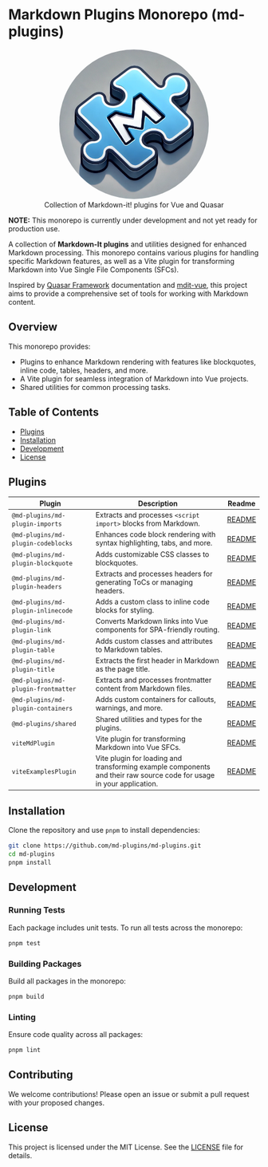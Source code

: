 # Markdown Plugins Monorepo (md-plugins)

<p align="center">
<a href="https://github.com/md-plugins/md-plugins">
  <img src="https://raw.githubusercontent.com/md-plugins/md-plugins/refs/heads/main/media/markdown-1024x1024.png" alt="md-plugins - Collection of Markdown-it! plugins for Vue and Quasar" width="300" style="border-radius: 50%;">
</a>
<br>
Collection of Markdown-it! plugins for Vue and Quasar
</p>

**NOTE:** This monorepo is currently under development and not yet ready for production use.

A collection of **Markdown-It plugins** and utilities designed for enhanced Markdown processing. This monorepo contains various plugins for handling specific Markdown features, as well as a Vite plugin for transforming Markdown into Vue Single File Components (SFCs).

Inspired by [Quasar Framework](https://quasar.dev) documentation and [mdit-vue](https://github.com/mdit-vue/mdit-vue), this project aims to provide a comprehensive set of tools for working with Markdown content.

## Overview

This monorepo provides:

- Plugins to enhance Markdown rendering with features like blockquotes, inline code, tables, headers, and more.
- A Vite plugin for seamless integration of Markdown into Vue projects.
- Shared utilities for common processing tasks.

## Table of Contents

- [Plugins](#plugins)
- [Installation](#installation)
- [Development](#development)
- [License](#license)

## Plugins

| Plugin                              | Description                                                                                                          | Readme                                             |
| ----------------------------------- | -------------------------------------------------------------------------------------------------------------------- | -------------------------------------------------- |
| `@md-plugins/md-plugin-imports`     | Extracts and processes `<script import>` blocks from Markdown.                                                       | [README](packages/md-plugin-imports/README.md)     |
| `@md-plugins/md-plugin-codeblocks`  | Enhances code block rendering with syntax highlighting, tabs, and more.                                              | [README](packages/md-plugin-codeblocks/README.md)  |
| `@md-plugins/md-plugin-blockquote`  | Adds customizable CSS classes to blockquotes.                                                                        | [README](packages/md-plugin-blockquote/README.md)  |
| `@md-plugins/md-plugin-headers`     | Extracts and processes headers for generating ToCs or managing headers.                                              | [README](packages/md-plugin-headers/README.md)     |
| `@md-plugins/md-plugin-inlinecode`  | Adds a custom class to inline code blocks for styling.                                                               | [README](packages/md-plugin-inlinecode/README.md)  |
| `@md-plugins/md-plugin-link`        | Converts Markdown links into Vue components for SPA-friendly routing.                                                | [README](packages/md-plugin-link/README.md)        |
| `@md-plugins/md-plugin-table`       | Adds custom classes and attributes to Markdown tables.                                                               | [README](packages/md-plugin-table/README.md)       |
| `@md-plugins/md-plugin-title`       | Extracts the first header in Markdown as the page title.                                                             | [README](packages/md-plugin-title/README.md)       |
| `@md-plugins/md-plugin-frontmatter` | Extracts and processes frontmatter content from Markdown files.                                                      | [README](packages/md-plugin-frontmatter/README.md) |
| `@md-plugins/md-plugin-containers`  | Adds custom containers for callouts, warnings, and more.                                                             | [README](packages/md-plugin-containers/README.md)  |
| `@md-plugins/shared`                | Shared utilities and types for the plugins.                                                                          | [README](packages/shared/README.md)                |
| `viteMdPlugin`                      | Vite plugin for transforming Markdown into Vue SFCs.                                                                 | [README](packages/viteMdPlugin/README.md)          |
| `viteExamplesPlugin`                | Vite plugin for loading and transforming example components and their raw source code for usage in your application. | [README](packages/viteExamplesPlugin/README.md)    |

## Installation

Clone the repository and use `pnpm` to install dependencies:

```bash
git clone https://github.com/md-plugins/md-plugins.git
cd md-plugins
pnpm install
```

## Development

### Running Tests

Each package includes unit tests. To run all tests across the monorepo:

```bash
pnpm test
```

### Building Packages

Build all packages in the monorepo:

```bash
pnpm build
```

### Linting

Ensure code quality across all packages:

```bash
pnpm lint
```

## Contributing

We welcome contributions! Please open an issue or submit a pull request with your proposed changes.

## License

This project is licensed under the MIT License. See the [LICENSE](LICENSE) file for details.

